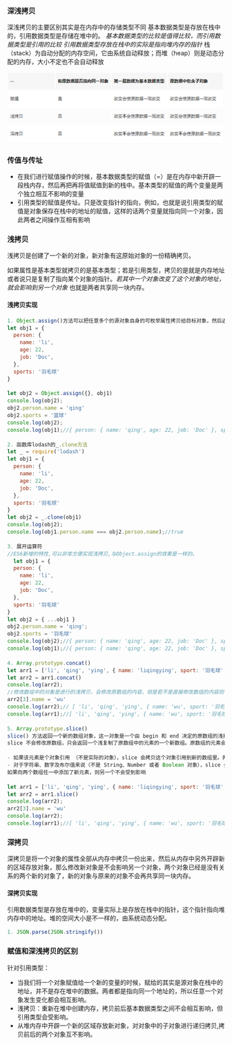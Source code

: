 ### 深浅拷贝
深浅拷贝的主要区别其实是在内存中的存储类型不同
基本数据类型是存放在栈中的，引用数据类型是存储在堆中的。
*基本数据类型的比较是值得比较，而引用数据类型是引用的比较*
*引用数据类型存放在栈中的实际是指向堆内存的指针*
栈（stack）为自动分配的内存空间，它由系统自动释放；而堆（heap）则是动态分配的内存，大小不定也不会自动释放

![深浅拷贝总结](./深浅拷贝.png) 

### 传值与传址
- 在我们进行赋值操作的时候，基本数据类型的赋值（=）是在内存中新开辟一段栈内存，然后再把再将值赋值到新的栈中。基本类型的赋值的两个变量是两个独立相互不影响的变量
- 引用类型的赋值是传址。只是改变指针的指向，例如，也就是说引用类型的赋值是对象保存在栈中的地址的赋值，这样的话两个变量就指向同一个对象，因此两者之间操作互相有影响

### 浅拷贝

浅拷贝是创建了一个新的对象，新对象有这原始对象的一份精确拷贝。

如果属性是基本类型就拷贝的是基本类型；若是引用类型，拷贝的是就是内存地址或者说只是复制了指向某个对象的指针。*若其中一个对象改变了这个对象的地址，就会影响到另一个对象* 也就是两者共享同一块内存。
#### 浅拷贝实现
```js
1. Object.assign()方法可以把任意多个的源对象自身的可枚举属性拷贝给目标对象，然后返回目标对象
let obj1 = {
  person: {
    name: 'li',
    age: 22,
    job: 'Doc',
  },
  sports: '羽毛球'
}

let obj2 = Object.assign({}, obj1)
console.log(obj2);
obj2.person.name = 'qing'
obj2.sports = '篮球'
console.log(obj2);
console.log(obj1);//{ person: { name: 'qing', age: 22, job: 'Doc' }, sports: '羽毛球' }会修改源对象

2. 函数库lodash的_.clone方法
let _ = require('lodash')
let obj1 = {
  person: {
    name: 'li',
    age: 22,
    job: 'Doc',
  },
  sports: '羽毛球'
}
let obj2 = _.clone(obj1)
console.log(obj2);
console.log(obj1.person.name === obj2.person.name);//true

3. 展开运算符
//ES6新增的特性,可以非常方便实现浅拷贝,与Object.assign的效果是一样的。
  let obj1 = {
  person: {
    name: 'li',
    age: 22,
    job: 'Doc',
  },
  sports: '羽毛球'
}
let obj2 = { ...obj1 }
obj2.person.name = 'qing';
obj2.sports = '羽毛球'
console.log(obj2);//{ person: { name: 'qing', age: 22, job: 'Doc' }, sports: '羽毛球' }
console.log(obj1);//{ person: { name: 'qing', age: 22, job: 'Doc' }, sports: '羽毛球' }

4. Array.prototype.concat()
let arr1 = ['li', 'qing', 'ying', { name: 'liqingying', sport: '羽毛球' }]
let arr2 = arr1.concat()
console.log(arr2);
//修改数组中的对象是进行的浅拷贝，会修改原数组的内容，但是若不是直接修改数组的内容则不会修改原数组
arr2[3].name = 'wu'
console.log(arr2);// [ 'li', 'qing', 'ying', { name: 'wu', sport: '羽毛球' } ]
console.log(arr1);//[ 'li', 'qing', 'ying', { name: 'wu', sport: '羽毛球' } ]

5. Array.prototype.slice()
slice() 方法返回一个新的数组对象，这一对象是一个由 begin 和 end 决定的原数组的浅拷贝（包括 begin，不包括end）。原始数组不会被改变
slice 不会修改原数组，只会返回一个浅复制了原数组中的元素的一个新数组。原数组的元素会按照下述规则拷贝：

- 如果该元素是个对象引用 （不是实际的对象），slice 会拷贝这个对象引用到新的数组里。两个对象引用都引用了同一个对象。如果被引用的对象发生改变，则新的和原来的数组中的这个元素也会发生改变。
- 对于字符串、数字及布尔值来说（不是 String、Number 或者 Boolean 对象），slice 会拷贝这些值到新的数组里。在别的数组里修改这些字符串或数字或是布尔值，将不会影响另一个数组。
如果向两个数组任一中添加了新元素，则另一个不会受到影响

let arr1 = ['li', 'qing', 'ying', { name: 'liqingying', sport: '羽毛球' }]
let arr2 = arr1.slice()
console.log(arr2);
arr2[3].name = 'wu'
console.log(arr2);
console.log(arr1);//[ 'li', 'qing', 'ying', { name: 'wu', sport: '羽毛球' } ]
```

### 深拷贝

深拷贝是将一个对象的属性全部从内存中拷贝一份出来，然后从内存中另外开辟新的区域存放对象，那么修改新对象是不会影响另一个对象，两个对象已经是没有关系的两个新的对象了，新的对象与原来的对象不会再共享同一块内存。

#### 深拷贝实现

引用数据类型是存放在堆中的，变量实际上是存放在栈中的指针，这个指针指向堆内存中的地址。堆的空间大小是不一样的，由系统动态分配。
```js
1. JSON.parse(JSON.stringify())

```


### 赋值和深浅拷贝的区别

针对引用类型：

- 当我们将一个对象赋值给一个新的变量的时候，赋给的其实是源对象在栈中的地址，并不是存在堆中的数据。两者都是指向同一个地址的，所以任意一个对象发生变化都会相互影响。
- 浅拷贝：重新在堆中创建内存，拷贝前后基本数据类型之间不会相互影响，但引用类型会受影响。
- 从堆内存中开辟一个新的区域存放新对象，对对象中的子对象进行递归拷贝,拷贝前后的两个对象互不影响。























